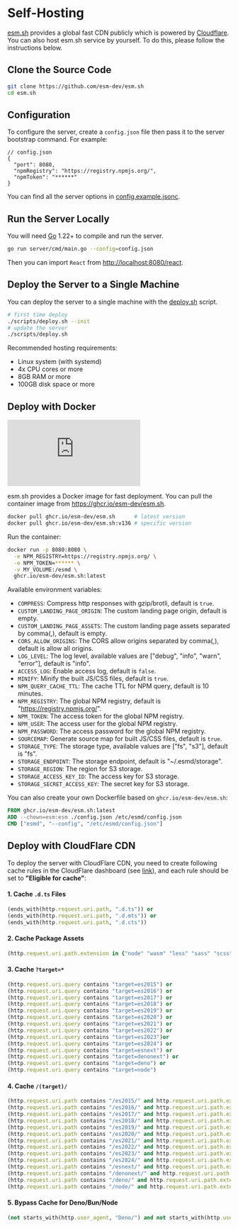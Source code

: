# Self-Hosting

[esm.sh](https://esm.sh) provides a global fast CDN publicly which is powered by [Cloudflare](https://cloudflare.com).
You can also host esm.sh service by yourself. To do this, please follow the instructions below.

## Clone the Source Code

```bash
git clone https://github.com/esm-dev/esm.sh
cd esm.sh
```

## Configuration

To configure the server, create a `config.json` file then pass it to the server bootstrap command. For example:

```jsonc
// config.json
{
  "port": 8080,
  "npmRegistry": "https://registry.npmjs.org/",
  "npmToken": "******"
}
```

You can find all the server options in [config.example.jsonc](./config.example.jsonc).

## Run the Server Locally

You will need [Go](https://golang.org/dl) 1.22+ to compile and run the server.

```bash
go run server/cmd/main.go --config=config.json
```

Then you can import `React` from <http://localhost:8080/react>.

## Deploy the Server to a Single Machine

You can deploy the server to a single machine with the [deploy.sh](./scripts/deploy.sh) script.

```bash
# first time deploy
./scripts/deploy.sh --init
# update the server
./scripts/deploy.sh
```

Recommended hosting requirements:

- Linux system (with systemd)
- 4x CPU cores or more
- 8GB RAM or more
- 100GB disk space or more

## Deploy with Docker

[![Docker Image](https://img.shields.io/github/v/tag/esm-dev/esm.sh?label=Docker&display_name=tag&sort=semver&style=flat&colorA=232323&colorB=232323&logo=docker&logoColor=eeeeee)](https://github.com/esm-dev/esm.sh/pkgs/container/esm.sh)

esm.sh provides a Docker image for fast deployment. You can pull the container image from <https://ghcr.io/esm-dev/esm.sh>.

```bash
docker pull ghcr.io/esm-dev/esm.sh      # latest version
docker pull ghcr.io/esm-dev/esm.sh:v136 # specific version
```

Run the container:

```bash
docker run -p 8080:8080 \
  -e NPM_REGISTRY=https://registry.npmjs.org/ \
  -e NPM_TOKEN=****** \
  -v MY_VOLUME:/esmd \
  ghcr.io/esm-dev/esm.sh:latest
```

Available environment variables:

- `COMPRESS`: Compress http responses with gzip/brotli, default is `true`.
- `CUSTOM_LANDING_PAGE_ORIGIN`: The custom landing page origin, default is empty.
- `CUSTOM_LANDING_PAGE_ASSETS`: The custom landing page assets separated by comma(,), default is empty.
- `CORS_ALLOW_ORIGINS`: The CORS allow origins separated by comma(,), default is allow all origins.
- `LOG_LEVEL`: The log level, available values are ["debug", "info", "warn", "error"], default is "info".
- `ACCESS_LOG`: Enable access log, default is `false`.
- `MINIFY`: Minify the built JS/CSS files, default is `true`.
- `NPM_QUERY_CACHE_TTL`: The cache TTL for NPM query, default is 10 minutes.
- `NPM_REGISTRY`: The global NPM registry, default is "https://registry.npmjs.org/".
- `NPM_TOKEN`: The access token for the global NPM registry.
- `NPM_USER`: The access user for the global NPM registry.
- `NPM_PASSWORD`: The access password for the global NPM registry.
- `SOURCEMAP`: Generate source map for built JS/CSS files, default is `true`.
- `STORAGE_TYPE`: The storage type, available values are ["fs", "s3"], default is "fs".
- `STORAGE_ENDPOINT`: The storage endpoint, default is "~/.esmd/storage".
- `STORAGE_REGION`: The region for S3 storage.
- `STORAGE_ACCESS_KEY_ID`: The access key for S3 storage.
- `STORAGE_SECRET_ACCESS_KEY`: The secret key for S3 storage.

You can also create your own Dockerfile based on `ghcr.io/esm-dev/esm.sh`:

```dockerfile
FROM ghcr.io/esm-dev/esm.sh:latest
ADD --chown=esm:esm ./config.json /etc/esmd/config.json
CMD ["esmd", "--config", "/etc/esmd/config.json"]
```

## Deploy with CloudFlare CDN

To deploy the server with CloudFlare CDN, you need to create following cache rules in the CloudFlare dashboard (see [link](https://developers.cloudflare.com/cache/how-to/cache-rules/create-dashboard/)), and each rule should be set to **"Eligible for cache"**:

#### 1. Cache `.d.ts` Files

```ruby
(ends_with(http.request.uri.path, ".d.ts")) or
(ends_with(http.request.uri.path, ".d.mts")) or
(ends_with(http.request.uri.path, ".d.cts"))
```

#### 2. Cache Package Assets

```ruby
(http.request.uri.path.extension in {"node" "wasm" "less" "sass" "scss" "stylus" "styl" "json" "jsonc" "csv" "xml" "plist" "tmLanguage" "tmTheme" "yml" "yaml" "txt" "glsl" "frag" "vert" "md" "mdx" "markdown" "html" "htm" "svg" "png" "jpg" "jpeg" "webp" "gif" "ico" "eot" "ttf" "otf" "woff" "woff2" "m4a" "mp3" "m3a" "ogg" "oga" "wav" "weba" "gz" "tgz" "css" "map"})
```

#### 3. Cache `?target=*`

```ruby
(http.request.uri.query contains "target=es2015") or
(http.request.uri.query contains "target=es2016") or
(http.request.uri.query contains "target=es2017") or
(http.request.uri.query contains "target=es2018") or
(http.request.uri.query contains "target=es2019") or
(http.request.uri.query contains "target=es2020") or
(http.request.uri.query contains "target=es2021") or
(http.request.uri.query contains "target=es2022") or
(http.request.uri.query contains "target=es2023")or
(http.request.uri.query contains "target=es2024") or
(http.request.uri.query contains "target=esnext") or
(http.request.uri.query contains "target=denonext") or
(http.request.uri.query contains "target=deno") or
(http.request.uri.query contains "target=node")
```

#### 4. Cache `/(target)/`

```ruby
(http.request.uri.path contains "/es2015/" and http.request.uri.path.extension in {"mjs" "map" "css"}) or
(http.request.uri.path contains "/es2016/" and http.request.uri.path.extension in {"mjs" "map" "css"}) or
(http.request.uri.path contains "/es2017/" and http.request.uri.path.extension in {"mjs" "map" "css"}) or
(http.request.uri.path contains "/es2018/" and http.request.uri.path.extension in {"mjs" "map" "css"}) or
(http.request.uri.path contains "/es2019/" and http.request.uri.path.extension in {"mjs" "map" "css"}) or
(http.request.uri.path contains "/es2020/" and http.request.uri.path.extension in {"mjs" "map" "css"}) or
(http.request.uri.path contains "/es2021/" and http.request.uri.path.extension in {"mjs" "map" "css"}) or
(http.request.uri.path contains "/es2022/" and http.request.uri.path.extension in {"mjs" "map" "css"}) or
(http.request.uri.path contains "/es2023/" and http.request.uri.path.extension in {"mjs" "map" "css"}) or
(http.request.uri.path contains "/es2024/" and http.request.uri.path.extension in {"mjs" "map" "css"}) or
(http.request.uri.path contains "/esnext/" and http.request.uri.path.extension in {"mjs" "map" "css"}) or
(http.request.uri.path contains "/denonext/" and http.request.uri.path.extension in {"mjs" "map" "css"}) or
(http.request.uri.path contains "/deno/" and http.request.uri.path.extension in {"mjs" "map" "css"}) or
(http.request.uri.path contains "/node/" and http.request.uri.path.extension in {"mjs" "map" "css"})
```

#### 5. Bypass Cache for Deno/Bun/Node

```ruby
(not starts_with(http.user_agent, "Deno/") and not starts_with(http.user_agent, "Bun/") and not starts_with(http.user_agent, "Node/") and not starts_with(http.user_agent, "Node.js/") and http.user_agent ne "undici")
```

